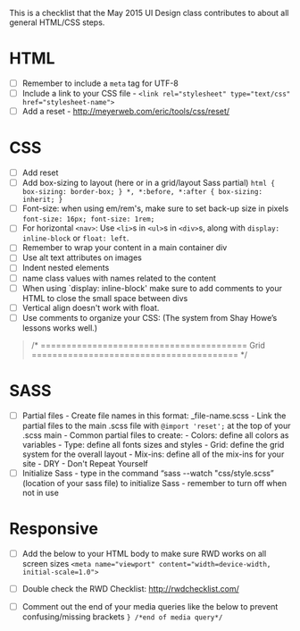 This is a checklist that the May 2015 UI Design class contributes to about all general HTML/CSS steps.


# HTML
- [ ] Remember to include a `meta` tag for UTF-8
- [ ] Include a link to your CSS file
      - `<link rel="stylesheet" type="text/css" href="stylesheet-name">`
- [ ] Add a reset
      - http://meyerweb.com/eric/tools/css/reset/

# CSS
- [ ] Add reset
- [ ] Add box-sizing to layout (here or in a grid/layout Sass partial)
       ` html {
	                box-sizing: border-box;
          }
        *, *:before, *:after {
          	box-sizing: inherit;
          } `
- [ ] Font-size: when using em/rem's, make sure to set back-up size in pixels
      `font-size: 16px;
       font-size: 1rem;`
- [ ] For horizontal `<nav>`: Use `<li>`s in `<ul>`s in `<div>`s, along with `display: inline-block` or `float: left`.
- [ ] Remember to wrap your content in a main container div
- [ ] Use alt text attributes on images
- [ ] Indent nested elements
- [ ] name class values with names related to the content
- [ ] When using `display: inline-block' make sure to add comments to your HTML to close the small space between divs
- [ ] Vertical align doesn't work with float.
- [ ] Use comments to organize your CSS:
 (The system from Shay Howe’s lessons works well.)

>  /*
  ========================================
  Grid
  ========================================
  */


# SASS
- [ ] Partial files
      - Create file names in this format: _file-name.scss
      - Link the partial files to the main .scss file with `@import 'reset';` at the top of your .scss main
      - Common partial files to create:
        - Colors: define all colors as variables
        - Type: define all fonts sizes and styles
        - Grid: define the grid system for the overall layout
        - Mix-ins: define all of the mix-ins for your site
      - DRY - Don't Repeat Yourself
- [ ] Initialize Sass
      - type in the command “sass --watch "css/style.scss” (location of your sass file) to initialize Sass
      - remember to turn off when not in use

# Responsive
- [ ] Add the below to your HTML body to make sure RWD works on all screen sizes
  `<meta name="viewport" content="width=device-width, initial-scale=1.0">`
- [ ] Double check the RWD Checklist: http://rwdchecklist.com/
- [ ] Comment out the end of your media queries like the below to prevent confusing/missing brackets
  `} /*end of media query*/`

